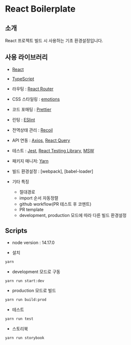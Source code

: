 # React Boilerplate

## 소개

React 프로젝트 빌드 시 사용하는 기초 환경설정입니다.

## 사용 라이브러리

- [React](https://ko.reactjs.org/)
- [TypeScript](https://www.typescriptlang.org/)
- 라우팅 : [React Router](https://reactrouter.com/en/main)
- CSS 스타일링 : [emotions](https://emotion.sh/docs/introduction)
- 코드 포매팅 : [Prettier](https://prettier.io/)
- 린팅 : [ESlint](https://eslint.org/)
- 전역상태 관리 : [Recoil](https://recoiljs.org/ko/)
- API 연동 : [Axios](https://axios-http.com/), [React Query](https://react-query-v3.tanstack.com/)
- 테스트 : [Jest](https://jestjs.io/), [React Testing Library](https://testing-library.com/docs/react-testing-library/intro/), [MSW](https://mswjs.io/)
- 패키지 매니저: [Yarn](https://yarnpkg.com/)
- 빌드 환경설정 : [webpack], [babel-loader]

- 기타 특징
  - 절대경로
  - import 순서 자동정렬
  - github workflow(PR 테스트 후 코멘트)
  - PR template
  - development, production 모드에 따라 다른 빌드 환경설정

## Scripts
* node version : 14.17.0

- 설치

```bash
yarn
```

- development 모드로 구동

```bash
yarn run start:dev
```

- production 모드로 빌드

```bash
yarn run build:prod
```

- 테스트

```bash
yarn run test
```

- 스토리북

```bash
yarn run storybook
```
